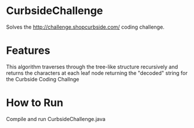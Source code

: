 # CurbsideChallenge

Solves the http://challenge.shopcurbside.com/ coding challenge.

# Features
This algorithm traverses through the tree-like structure recursively and returns the characters at each leaf node returning the "decoded" string for the Curbside Coding Challnge

# How to Run
Compile and run CurbsideChallenge.java
